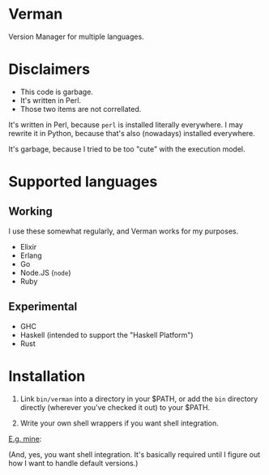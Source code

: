 # Verman

Version Manager for multiple languages.

# Disclaimers

- This code is garbage.
- It's written in Perl.
- Those two items are not correllated.

It's written in Perl, because `perl` is installed literally everywhere.  I may
rewrite it in Python, because that's also (nowadays) installed everywhere.

It's garbage, because I tried to be too "cute" with the execution model.

# Supported languages

## Working

I use these somewhat regularly, and Verman works for my purposes.

* Elixir
* Erlang
* Go
* Node.JS (`node`)
* Ruby

## Experimental

* GHC
* Haskell (intended to support the "Haskell Platform")
* Rust

# Installation

1. Link `bin/verman` into a directory in your $PATH, or add the `bin` directory
   directly (wherever you've checked it out) to your $PATH.

2. Write your own shell wrappers if you want shell integration.

[E.g. mine](https://github.com/benizi/dotfiles/blob/80847fd245a42c3bca31c09cc1c5e295d740a75c/.zsh/.zshenv#L187-L213):

(And, yes, you want shell integration.  It's basically required until I figure
out how I want to handle default versions.)
